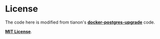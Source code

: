 # License

The code here is modified from tianon's __[docker-postgres-upgrade](https://github.com/tianon/docker-postgres-upgrade)__ code. 

__[MIT License](https://github.com/tianon/docker-postgres-upgrade/blob/master/LICENSE)__.
